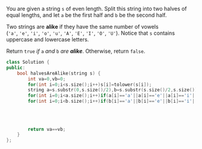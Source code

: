 You are given a string `s` of even length. Split this string into two halves of equal lengths, and let `a` be the first half and `b` be the second half.

Two strings are **alike** if they have the same number of vowels (`'a'`, `'e'`, `'i'`, `'o'`, `'u'`, `'A'`, `'E'`, `'I'`, `'O'`, `'U'`). Notice that `s` contains uppercase and lowercase letters.

Return `true` _if_ `a` _and_ `b` _are **alike**_. Otherwise, return `false`.

```cpp
class Solution {
public:
    bool halvesAreAlike(string s) {
        int va=0,vb=0;
        for(int i=0;i<s.size();i++)s[i]=tolower(s[i]);
        string a=s.substr(0,s.size()/2),b=s.substr(s.size()/2,s.size());
        for(int i=0;i<a.size();i++)if(a[i]=='a'||a[i]=='e'||a[i]=='i'||a[i]=='o'||a[i]=='u')va++;
        for(int i=0;i<b.size();i++)if(b[i]=='a'||b[i]=='e'||b[i]=='i'||b[i]=='o'||b[i]=='u')vb++;
        
        
        
        
        return va==vb;
    }
};
```